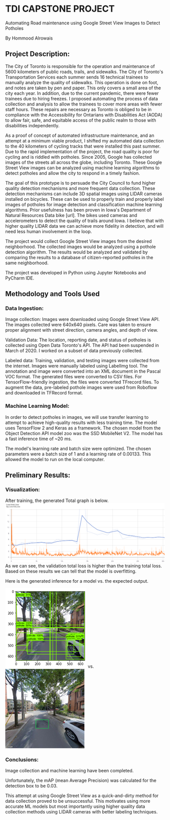 # TDI CAPSTONE PROJECT 

Automating Road maintenance using Google Street View Images to Detect Potholes

By Hommood Alrowais

## Project Description:
The City of Toronto is responsible for the operation and maintenance of 5600 kilometers of public roads, trails, and sidewalks. The City of Toronto's Transportation Services each summer sends 16 technical trainees to manually analyze the quality of sidewalks. This operation is done on foot, and notes are taken by pen and paper. This only covers a small area of the city each year. In addition, due to the current pandemic, there were fewer trainees due to hiring freezes. I proposed automating the process of data collection and analysis to allow the trainees to cover more areas with fewer staff hours. These repairs are necessary as Toronto is obliged to be in compliance with the Accessibility for Ontarians with Disabilities Act (AODA) to allow fair, safe, and equitable access of the public realm to those with disabilities independently.

As a proof of concept of automated infrastructure maintenance, and an attempt at a minimum viable product, I shifted my automated data collection to the 40 kilometers of cycling tracks that were installed this past summer. Due to the rapid implementation of the project, the road quality is poor for cycling and is riddled with potholes. Since 2005, Google has collected images of the streets all across the globe, including Toronto. These Google Street View images can be analyzed using machine learning algorithms to detect potholes and allow the city to respond in a timely fashion.

The goal of this prototype is to persuade the City Council to fund higher quality detection mechanisms and more frequent data collection. These detection mechanisms can include 3D spatial images using LIDAR cameras installed on bicycles. These can be used to properly train and properly label images of potholes for image detection and classification machine learning algorithms. Prior usefulness has been proven in Iowa's Department of Natural Resources Data bike [url]. The bikes used cameras and accelerometers to detect the quality of trails around Iowa. I believe that with higher quality LIDAR data we can achieve more fidelity in detection, and will need less human involvement in the loop. 

The project would collect Google Street View images from the desired neighborhood. The collected images would be analyzed using a pothole detection algorithm. The results would be analyzed and validated by comparing the results to a database of citizen-reported potholes in the same neighborhood. 

The project was developed in Python using Jupyter Notebooks and PyCharm IDE.

## Methodology and Tools Used
### Data Ingestion:
Image collection: Images were downloaded using Google Street View API. The images collected were 640x640 pixels. Care was taken to ensure proper alignment with street direction, camera angles, and depth of view. 

Validation Data: The location, reporting date, and status of potholes is collected using Open Data Toronto's API. The API had been suspended in March of 2020. I worked on a subset of data previously collected. 

Labeled data: Training, validation, and testing images were collected from the internet. Images were manually labeled using LabelImg tool. The annotation and image were converted into an XML document in the Pascal VOC format. The generated files were converted to CSV files. For TensorFlow-friendly ingestion, the files were converted TFrecord files. To augment the data, pre-labeled pothole images were used from Roboflow and downloaded in TFRecord format.

### Machine Learning Model:
In order to detect potholes in images, we will use transfer learning to attempt to achieve high-quality results with less training time. The model uses TensorFlow 2 and Keras as a framework. The chosen model from the Object Detection API model zoo was the SSD MobileNet V2. The model has a fast inference time of ~20 ms.

The model's learning rate and batch size were optimized. The chosen parameters were a batch size of 1 and a learning rate of 0.00133. This allowed the model to run on the local computer. 

## Preliminary Results:
### Visualization:
After training, the generated Total graph is below. 
![Total Loss](https://github.com/hommood-alrowais/hommood-alrowais.github.io/blob/main/tensorboard_total_loss.png)
As we can see, the validation total loss is higher than the training total loss. Based on these results we can tell that the model is overfitting.

Here is the generated inference for a model vs. the expected output. 

![output](https://github.com/hommood-alrowais/hommood-alrowais.github.io/blob/main/output_inference_image.png)  vs. <img src="https://github.com/hommood-alrowais/hommood-alrowais.github.io/blob/main/expected_output_inference_image.png" width="250"/>

### Conclusions:
Image collection and machine learning have been completed. 

Unfortunately, the mAP (mean Average Precision) was calculated for the detection box to be 0.03. 

This attempt at using Google Street View as a quick-and-dirty method for data collection proved to be unsuccessful. This motivates using more accurate ML models but most importantly using higher quality data collection methods using LIDAR cameras with better labeling techniques.

